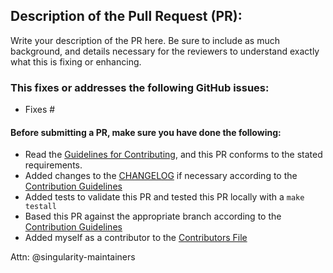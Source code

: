 ## Description of the Pull Request (PR):

Write your description of the PR here. Be sure to include as much background,
and details necessary for the reviewers to understand exactly what this is
fixing or enhancing.


### This fixes or addresses the following GitHub issues:

 - Fixes #


#### Before submitting a PR, make sure you have done the following:

- Read the [Guidelines for Contributing](https://github.com/sylabs/singularity/blob/master/CONTRIBUTING.md), and this PR conforms to the stated requirements.
- Added changes to the [CHANGELOG](https://github.com/sylabs/singularity/blob/master/CHANGELOG.md) if necessary according to the [Contribution Guidelines](https://github.com/sylabs/singularity/blob/master/CONTRIBUTING.md)
- Added tests to validate this PR and tested this PR locally with a `make testall`
- Based this PR against the appropriate branch according to the [Contribution Guidelines](https://github.com/sylabs/singularity/blob/master/CONTRIBUTING.md)
- Added myself as a contributor to the [Contributors File](https://github.com/sylabs/singularity/blob/master/CONTRIBUTORS.md)


Attn: @singularity-maintainers

